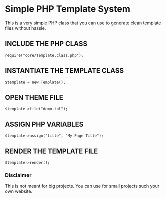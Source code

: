 # Simple PHP Template System

This is a very simple PHP class that you can use to generate clean template files without hassle.

## INCLUDE THE PHP CLASS
    require("core/Template.class.php");

## INSTANTIATE THE TEMPLATE CLASS
    $template = new Template();

## OPEN THEME FILE
    $template->file("demo.tpl");

## ASSIGN PHP VARIABLES
    $template->assign("title", "My Page Title");

## RENDER THE TEMPLATE FILE
    $template->render();

### Disclaimer
This is not meant for big projects. You can use for small projects such your own website. 

